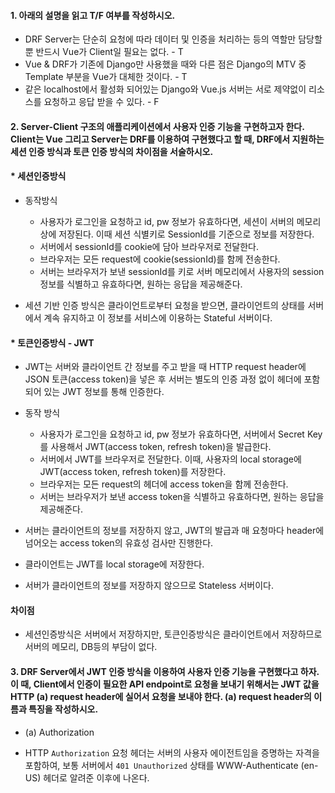 #### 1. 아래의 설명을 읽고 T/F 여부를 작성하시오. 

- DRF Server는 단순히 요청에 따라 데이터 및 인증을 처리하는 등의 역할만 담당할 뿐 반드시 Vue가 Client일 필요는 없다. - T
- Vue & DRF가 기존에 Django만 사용했을 때와 다른 점은 Django의 MTV 중 Template 부분을 Vue가 대체한 것이다. - T
- 같은 localhost에서 활성화 되어있는 Django와 Vue.js 서버는 서로 제약없이 리소스를 요청하고 응답 받을 수 있다. - F



#### 2. Server-Client 구조의 애플리케이션에서 사용자 인증 기능을 구현하고자 한다. Client는 Vue 그리고 Server는 DRF를 이용하여 구현했다고 할 때, DRF에서 지원하는 세션 인증 방식과 토큰 인증 방식의 차이점을 서술하시오.

#### * 세션인증방식

* 동작방식
  * 사용자가 로그인을 요청하고 id, pw 정보가 유효하다면, 세션이 서버의 메모리 상에 저장된다. 이때 세션 식별키로 SessionId를 기준으로 정보를 저장한다.
  * 서버에서 sessionId를 cookie에 담아 브라우저로 전달한다.
  * 브라우저는 모든 request에 cookie(sessionId)를 함께 전송한다.
  * 서버는 브라우저가 보낸 sessionId를 키로 서버 메모리에서 사용자의 session 정보를 식별하고 유효하다면, 원하는 응답을 제공해준다.

* 세션 기반 인증 방식은 클라이언트로부터 요청을 받으면, 클라이언트의 상태를 서버에서 계속 유지하고 이 정보를 서비스에 이용하는 Stateful 서버이다.



#### * 토큰인증방식 - JWT

* JWT는 서버와 클라이언트 간 정보를 주고 받을 때 HTTP request header에 JSON 토큰(access token)을 넣은 후 서버는 별도의 인증 과정 없이 헤더에 포함되어 있는 JWT 정보를 통해 인증한다.

* 동작 방식
  * 사용자가 로그인을 요청하고 id, pw 정보가 유효하다면, 서버에서 Secret Key를 사용해서 JWT(access token, refresh token)을 발급한다.
  * 서버에서 JWT를 브라우저로 전달한다. 이때, 사용자의 local storage에 JWT(access token, refresh token)를 저장한다.
  * 브라우저는 모든 request의 헤더에 access token을 함께 전송한다.
  * 서버는 브라우저가 보낸 access token을 식별하고 유효하다면, 원하는 응답을 제공해준다.

* 서버는 클라이언트의 정보를 저장하지 않고, JWT의 발급과 매 요청마다 header에 넘어오는 access token의 유효성 검사만 진행한다.
* 클라이언트는 JWT를 local storage에 저장한다.
* 서버가 클라이언트의 정보를 저장하지 않으므로 Stateless 서버이다.



#### 차이점

* 세션인증방식은 서버에서 저장하지만, 토큰인증방식은 클라이언트에서 저장하므로 서버의 메모리, DB등의 부담이 없다.



#### 3. DRF Server에서 JWT 인증 방식을 이용하여 사용자 인증 기능을 구현했다고 하자. 이 때, Client에서 인증이 필요한 API endpoint로 요청을 보내기 위해서는 JWT 값을 HTTP __(a)__ request header에 실어서 요청을 보내야 한다. __(a)__ request header의 이름과 특징을 작성하시오.

* (a) Authorization

* HTTP `Authorization` 요청 헤더는 서버의 사용자 에이전트임을 증명하는 자격을 포함하여, 보통 서버에서 `401 Unauthorized` 상태를 WWW-Authenticate (en-US) 헤더로 알려준 이후에 나온다.

